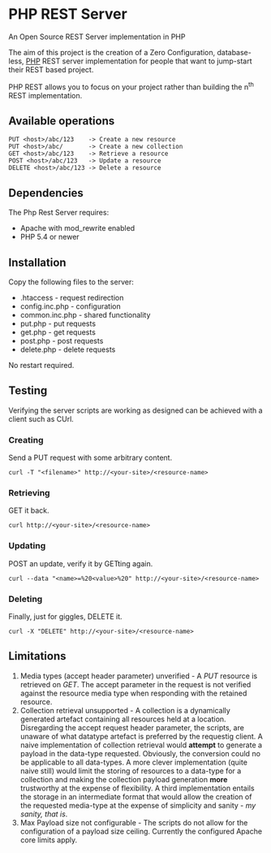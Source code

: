# PHP REST Server

An Open Source REST Server implementation in PHP

The aim of this project is the creation of a Zero Configuration, database-less, [PHP](http://php.net/ "Hypertext Pre-processor") REST server implementation for people that want to jump-start their REST based project.

PHP REST allows you to focus on your project rather than building the n<sup>th</sup> REST implementation.

## Available operations

    PUT <host>/abc/123    -> Create a new resource
    PUT <host>/abc/       -> Create a new collection
    GET <host>/abc/123    -> Retrieve a resource
    POST <host>/abc/123   -> Update a resource
    DELETE <host>/abc/123 -> Delete a resource

## Dependencies

The Php Rest Server requires:

* Apache with mod_rewrite enabled
* PHP 5.4 or newer

## Installation

Copy the following files to the server:

* .htaccess - request redirection
* config.inc.php - configuration
* common.inc.php - shared functionality
* put.php - put requests
* get.php - get requests
* post.php - post requests
* delete.php - delete requests

No restart required.

## Testing

Verifying the server scripts are working as designed can be achieved with a client such as CUrl.

### Creating

Send a PUT request with some arbitrary content.

    curl -T "<filename>" http://<your-site>/<resource-name>

### Retrieving

GET it back.

    curl http://<your-site>/<resource-name>

### Updating
POST an update, verify it by GETting again.

    curl --data "<name>=%20<value>%20" http://<your-site>/<resource-name>

### Deleting

Finally, just for giggles, DELETE it.

    curl -X "DELETE" http://<your-site>/<resource-name>

## Limitations

1. Media types (accept header parameter) unverified - A _PUT_ resource is retrieved on _GET_. The accept parameter in the request is not verified against the resource media type when responding with the retained resource.
2. Collection retrieval unsupported - A collection is a dynamically generated artefact containing all resources held at a location. Disregarding the accept request header parameter, the scripts, are unaware of what datatype artefact is preferred by the requestig client.
A naive implementation of collection retrieval would __attempt__ to generate a payload in the data-type requested. Obviously, the conversion could no be applicable to all data-types.
A more clever implementation (quite naive still) would limit the storing of resources to a data-type for a collection and making the collection payload generation __more__ trustworthy at the expense of flexibility.
A third implementation entails the storage in an intermediate format that would allow the creation of the requested media-type at the expense of simplicity and sanity - _my sanity, that is_.
3. Max Payload size not configurable - The scripts do not allow for the configuration of a payload size ceiling. Currently the configured Apache core limits apply.
